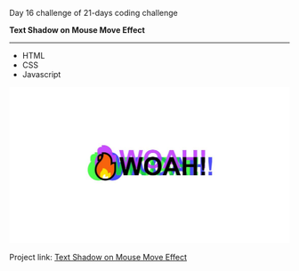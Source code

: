 
Day 16 challenge of 21-days coding challenge

**Text Shadow on Mouse Move Effect**
****

* HTML
* CSS
* Javascript

![Day 16 Challenge](./textshadoweffect.jpg "Text Shadow Effect")

Project link: [Text Shadow on Mouse Move Effect](https://smtoyedeji.github.io/javascript21-16.github.io/)
